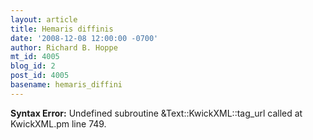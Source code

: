 ```yaml
---
layout: article
title: Hemaris diffinis
date: '2008-12-08 12:00:00 -0700'
author: Richard B. Hoppe
mt_id: 4005
blog_id: 2
post_id: 4005
basename: hemaris_diffini
---
```

<p><strong>Syntax Error:</strong> Undefined subroutine &Text::KwickXML::tag_url called at KwickXML.pm line 749.
</p>

